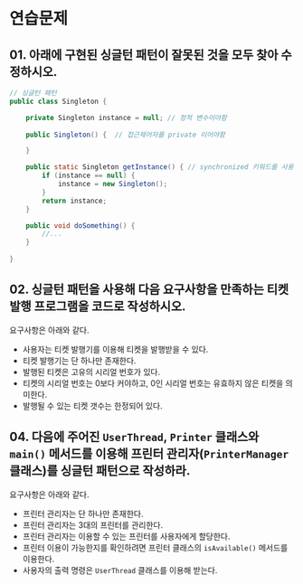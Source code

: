 # 연습문제

## 01. 아래에 구현된 싱글턴 패턴이 잘못된 것을 모두 찾아 수정하시오.

```java
// 싱글턴 패턴
public class Singleton {

    private Singleton instance = null; // 정적 변수이야함
    
    public Singleton() {  // 접근제어자를 private 이어야함

    }

    public static Singleton getInstance() { // synchronized 키워드를 사용하여 동기화처리가 필수적임
        if (instance == null) {
            instance = new Singleton();
        }
        return instance;
    }

    public void doSomething() {
        //...
    }
    
}

```

## 02. 싱글턴 패턴을 사용해 다음 요구사항을 만족하는 티켓 발행 프로그램을 코드로 작성하시오.

요구사항은 아래와 같다.

- 사용자는 티켓 발행기를 이용해 티켓을 발행받을 수 있다.
- 티켓 발행기는 단 하나만 존재한다.
- 발행된 티켓은 고유의 시리얼 번호가 있다.
- 티켓의 시리얼 번호는 0보다 커야하고, 0인 시리얼 번호는 유효하지 않은 티켓을 의미한다.
- 발행될 수 있는 티켓 갯수는 한정되어 있다.

## 04. 다음에 주어진 `UserThread`, `Printer` 클래스와 `main()` 메서드를 이용해 프린터 관리자(`PrinterManager` 클래스)를 싱글턴 패턴으로 작성하라. 

요구사항은 아래와 같다.

- 프린터 관리자는 단 하나만 존재한다.
- 프린터 관리자는 3대의 프린터를 관리한다.
- 프린터 관리자는 이용할 수 있는 프린터를 사용자에게 할당한다.
- 프린터 이용이 가능한지를 확인하려면 프린터 클래스의 `isAvailable()` 메서드를 이용한다.
- 사용자의 출력 명령은 `UserThread` 클래스를 이용해 받는다.

